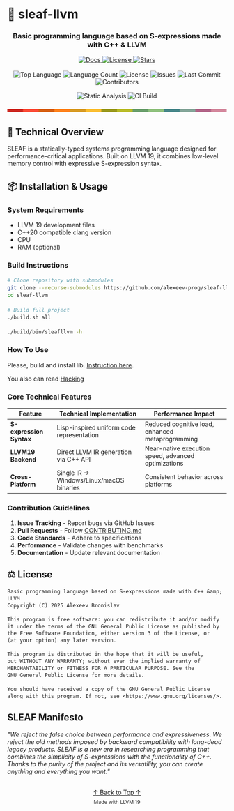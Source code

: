 # 🌿 sleaf-llvm
<a id="readme-top"></a>

<div align="center">
  <!-- <img src="https://raw.githubusercontent.com/alexeev-prog/sleaf-llvm/refs/heads/main/docs/logo.png" width="250" alt="MorningLang Logo"> -->

  <h3>Basic programming language based on S-expressions made with C++ &amp; LLVM</h3>

  <div>
    <a href="https://marketplace.visualstudio.com/items?itemName=alexeevdev.sleaf-llvmuage-syntax">
      <img src="https://img.shields.io/badge/VSCode-extension?style=for-the-badge&logo=gitbook" alt="Docs">
    </a>
    <a href="https://github.com/alexeev-prog/sleaf-llvm/blob/main/LICENSE">
      <img src="https://img.shields.io/badge/License-GPL_v3-blue?style=for-the-badge&logo=gnu" alt="License">
    </a>
    <a href="https://github.com/alexeev-prog/sleaf-llvm/stargazers">
      <img src="https://img.shields.io/github/stars/alexeev-prog/sleaf-llvm?style=for-the-badge&logo=github" alt="Stars">
    </a>
  </div>
</div>

<br>

<div align="center">
  <img src="https://img.shields.io/github/languages/top/alexeev-prog/sleaf-llvm?style=for-the-badge" alt="Top Language">
  <img src="https://img.shields.io/github/languages/count/alexeev-prog/sleaf-llvm?style=for-the-badge" alt="Language Count">
  <img src="https://img.shields.io/github/license/alexeev-prog/sleaf-llvm?style=for-the-badge" alt="License">
  <img src="https://img.shields.io/github/issues/alexeev-prog/sleaf-llvm?style=for-the-badge&color=critical" alt="Issues">
  <img src="https://img.shields.io/github/last-commit/alexeev-prog/sleaf-llvm?style=for-the-badge" alt="Last Commit">
  <img src="https://img.shields.io/github/contributors/alexeev-prog/sleaf-llvm?style=for-the-badge" alt="Contributors">
</div>

<div align="center" style="margin: 15px 0">
  <img src="https://github.com/alexeev-prog/sleaf-llvm/actions/workflows/static.yml/badge.svg" alt="Static Analysis">
  <img src="https://github.com/alexeev-prog/sleaf-llvm/actions/workflows/ci.yml/badge.svg" alt="CI Build">
</div>

<div align="center">
  <img src="https://raw.githubusercontent.com/alexeev-prog/sleaf-llvm/refs/heads/main/docs/pallet-0.png" width="600" alt="Color Palette">
</div>

## 🚀 Technical Overview
SLEAF is a statically-typed systems programming language designed for performance-critical applications.
Built on LLVM 19, it combines low-level memory control with expressive S-expression syntax.

## 📦 Installation & Usage

### System Requirements
- LLVM 19 development files
- C++20 compatible clang version
- CPU
- RAM (optional)

### Build Instructions
```bash
# Clone repository with submodules
git clone --recurse-submodules https://github.com/alexeev-prog/sleaf-llvm.git
cd sleaf-llvm

# Build full project
./build.sh all

./build/bin/sleafllvm -h
```

### How To Use
Please, build and install lib. [Instruction here](./BUILDING.md).

You also can read [Hacking](./HACKING.md)

### Core Technical Features
| Feature | Technical Implementation | Performance Impact |
|---------|---------------------------|---------------------|
| **S-expression Syntax** | Lisp-inspired uniform code representation | Reduced cognitive load, enhanced metaprogramming |
| **LLVM19 Backend** | Direct LLVM IR generation via C++ API | Near-native execution speed, advanced optimizations |
| **Cross-Platform** | Single IR → Windows/Linux/macOS binaries | Consistent behavior across platforms |

### Contribution Guidelines
1. **Issue Tracking** - Report bugs via GitHub Issues
2. **Pull Requests** - Follow [CONTRIBUTING.md](CONTRIBUTING.md)
3. **Code Standards** - Adhere to specifications
4. **Performance** - Validate changes with benchmarks
5. **Documentation** - Update relevant documentation

## ⚖️ License
```text
Basic programming language based on S-expressions made with C++ &amp; LLVM
Copyright (C) 2025 Alexeev Bronislav

This program is free software: you can redistribute it and/or modify
it under the terms of the GNU General Public License as published by
the Free Software Foundation, either version 3 of the License, or
(at your option) any later version.

This program is distributed in the hope that it will be useful,
but WITHOUT ANY WARRANTY; without even the implied warranty of
MERCHANTABILITY or FITNESS FOR A PARTICULAR PURPOSE. See the
GNU General Public License for more details.

You should have received a copy of the GNU General Public License
along with this program. If not, see <https://www.gnu.org/licenses/>.
```

## SLEAF Manifesto
*"We reject the false choice between performance and expressiveness.
We reject the old methods imposed by backward compatibility with
long-dead legacy products. SLEAF is a new era in researching programming
that combines the simplicity of S-expressions with the functionality
of C++. Thanks to the purity of the project and its versatility,
you can create anything and everything you want."*

<div align="center">
  <br>
  <a href="#readme-top">↑ Back to Top ↑</a>
  <br>
  <sub>Made with LLVM 19</sub>
</div>
